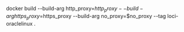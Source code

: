 docker build --build-arg http_proxy=$http_proxy --build-arg https_proxy=$https_proxy --build-arg no_proxy=$no_proxy --tag loci-oraclelinux .
